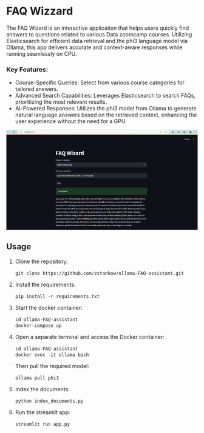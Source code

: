 # FAQ Wizzard

The FAQ Wizard is an interactive application that helps users quickly find answers to questions related to various Data zoomcamp courses. Utilizing Elasticsearch for efficient data retrieval and the phi3 language model via Ollama, this app delivers accurate and context-aware responses while running seamlessly on CPU.

### Key Features:
- Course-Specific Queries: Select from various course categories for tailored answers.
- Advanced Search Capabilities: Leverages Elasticsearch to search FAQs, prioritizing the most relevant results.
- AI-Powered Responses: Utilizes the phi3 model from Ollama to generate natural language answers based on the retrieved context, enhancing the user experience without the need for a GPU.

![alt text](image.png)


## Usage

1. Clone the repository:

   ```
   git clone https://github.com/zstankow/ollama-FAQ-assistant.git
   ```

2. Install the requirements:
    ```
    pip install -r requirements.txt
    ```

3. Start the docker container:

    ```
    cd ollama-FAQ-assistant
    docker-compose up
    ```

4. Open a separate terminal and access the Docker container:

    ```
    cd ollama-FAQ-assistant
    docker exec -it ollama bash
    ```
    Then pull the required model:

    ```
    ollama pull phi3
    ```

5. Index the documents:
    ```
    python index_documents.py
    ```

6. Run the streamlit app:
    ```
    streamlit run app.py
    ```

